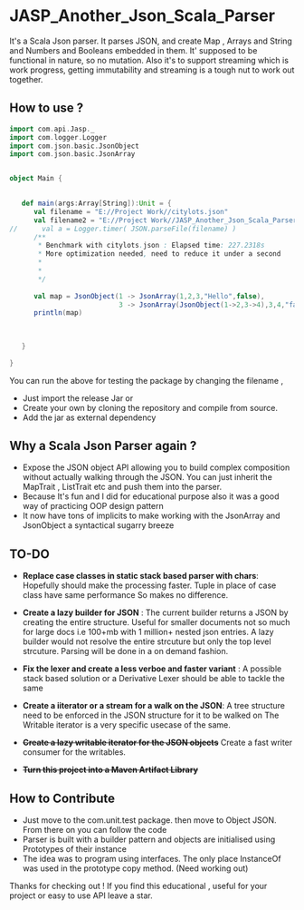 # JASP_Another_Json_Scala_Parser
It's a Scala Json parser. It parses JSON, and create Map , Arrays and String and Numbers and Booleans embedded in them. It' supposed to be functional in nature, so no mutation. Also it's to support streaming which is work progress, getting immutability and streaming is a tough nut to work out together.  

## How to use ?

```scala
import com.api.Jasp._
import com.logger.Logger
import com.json.basic.JsonObject
import com.json.basic.JsonArray


object Main {
  

   def main(args:Array[String]):Unit = {
      val filename = "E://Project Work//citylots.json"
      val filename2 = "E://Project Work//JASP_Another_Json_Scala_Parser//JsonParser//test.json" 
//      val a = Logger.timer( JSON.parseFile(filename) )
      /**
       * Benchmark with citylots.json : Elapsed time: 227.2318s
       * More optimization needed, need to reduce it under a second
       * 
       * 
       */
      
      val map = JsonObject(1 -> JsonArray(1,2,3,"Hello",false), 
                           3 -> JsonArray(JsonObject(1->2,3->4),3,4,"false",false))
      println(map)
      
      

   }
  
}

```  

You can run the above for testing the package by changing the filename , 
* Just import the release Jar or 
* Create your own by cloning the repository and compile from source.
* Add the jar as external dependency


## Why a Scala Json Parser again ?  
* Expose the JSON object API allowing you to build complex composition without actually walking through the JSON.
  You can just inherit the MapTrait , ListTrait etc and push them into the parser.
* Because It's fun and I did for educational purpose also it was a good way of practicing OOP design pattern  
* It now have tons of implicits to make working with the JsonArray and JsonObject a syntactical sugarry breeze

## TO-DO 

* **Replace case classes in static stack based parser with chars**: Hopefully should make the processing faster. 
    Tuple in place of case class have same performance So makes no difference.

* **Create a lazy builder for JSON** : The current builder returns a JSON by creating the entire structure. 
    Useful for smaller documents not so much for large docs i.e 100+mb with 1 million+ nested json entries.
    A lazy builder would not resolve the entire strcuture but only the top level strcuture. Parsing will be done
    in a on demand fashion.

* **Fix the lexer and create a less verboe and faster variant** : A possible stack based solution or a Derivative Lexer
    should be able to tackle the same

* **Create a iiterator or a stream for a walk on the JSON**: A tree structure need to be enforced in the JSON structure for it to be walked on
    The Writable iterator is a very specific usecase of the same.

* ~~**Create a lazy writable iterator for the JSON objects**~~ Create a fast writer consumer for the writables.

* ~~**Turn this project into a Maven Artifact Library**~~ 



## How to Contribute
* Just move to the com.unit.test package. then move to Object JSON. From there on you can follow the code
* Parser is built with a builder pattern and objects are initialised using Prototypes of their instance
* The idea was to program using interfaces. The only place InstanceOf was used in the prototype copy method. (Need working out)  


Thanks for checking out ! If you find this educational , useful for your project or easy to use API leave a star.
